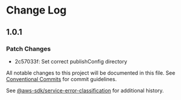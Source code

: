 # Change Log

## 1.0.1

### Patch Changes

- 2c57033f: Set correct publishConfig directory

All notable changes to this project will be documented in this file.
See [Conventional Commits](https://conventionalcommits.org) for commit guidelines.

See [@aws-sdk/service-error-classification](https://github.com/aws/aws-sdk-js-v3/blob/main/packages/service-error-classification/CHANGELOG.md) for additional history.
